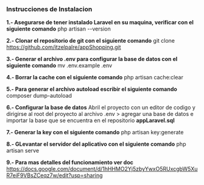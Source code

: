 <h3>Instrucciones de Instalacion</h3>

<b>1.- Asegurarse de tener instalado Laravel en su maquina, verificar con el siguiente comando</b>
php artisan --version

<b>2.- Clonar el repositorio de git con el siguiente comando</b>
git clone https://github.com/itzelpalre/appShopping.git

<b>3.- Generar el archivo .env para configurar la base de datos con el siguiente comando</b>
mv .env.example .env

<b>4.- Borrar la cache con el siguiente comando</b>
php artisan cache:clear

<b>5.- Para generar el archivo autoload escribir el siguiente comando</b>
composer dump-autoload

<b>6.- Configurar la base de datos</b>
Abril el proyecto con un editor de codigo y dirigirse al root del proyecto al archivo .env > agregar una base de datos e importar la base que se encuentra en el repositorio <b>appLaravel.sql</b>

<b>7.- Generar la key con el siguiente comando</b>
php artisan key:generate

<b>8.- GLevantar el servidor del aplicativo con el siguiente comando</b>
php artisan serve

<b>9.- Para mas detalles del funcionamiento ver doc</b>
https://docs.google.com/document/d/1hHHMO2Yj5zbyYwxO5RUxcgbW5XuR7eiF9VBsZCeqz7w/edit?usp=sharing
